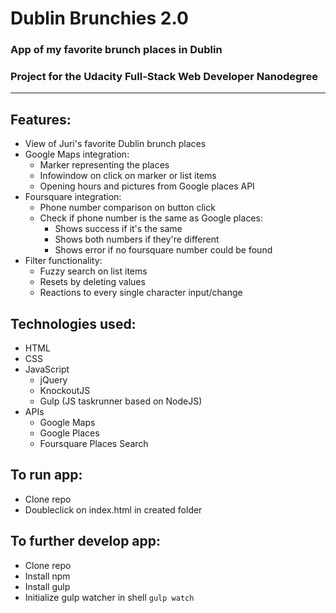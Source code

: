 # Dublin Brunchies 2.0
### App of my favorite brunch places in Dublin
### Project for the Udacity Full-Stack Web Developer Nanodegree
***
## Features:
* View of Juri's favorite Dublin brunch places
* Google Maps integration:
  * Marker representing the places
  * Infowindow on click on marker or list items
  * Opening hours and pictures from Google places API
* Foursquare integration:
  * Phone number comparison on button click
  * Check if phone number is the same as Google places:
    * Shows success if it's the same
    * Shows both numbers if they're different
    * Shows error if no foursquare number could be found
* Filter functionality:
  * Fuzzy search on list items
  * Resets by deleting values
  * Reactions to every single character input/change
  
## Technologies used:
* HTML
* CSS
* JavaScript
  * jQuery
  * KnockoutJS
  * Gulp (JS taskrunner based on NodeJS)
* APIs
  * Google Maps
  * Google Places
  * Foursquare Places Search
  
## To run app:
* Clone repo
* Doubleclick on index.html in created folder

## To further develop app:
* Clone repo
* Install npm
* Install gulp
* Initialize gulp watcher in shell ```gulp watch```
